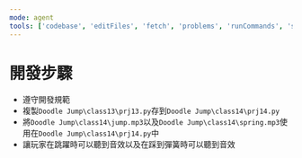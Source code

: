 ```yaml
---
mode: agent
tools: ['codebase', 'editFiles', 'fetch', 'problems', 'runCommands', 'search', 'searchResults', 'terminalLastCommand', 'terminalSelection', 'usages']
---
```



# 開發步驟
-  遵守開發規範
-  複製`Doodle Jump\class13\prj13.py`存到`Doodle Jump\class14\prj14.py`
-  將`Doodle Jump\class14\jump.mp3`以及`Doodle Jump\class14\spring.mp3`使用在`Doodle Jump\class14\prj14.py`中
-  讓玩家在跳躍時可以聽到音效以及在踩到彈簧時可以聽到音效
